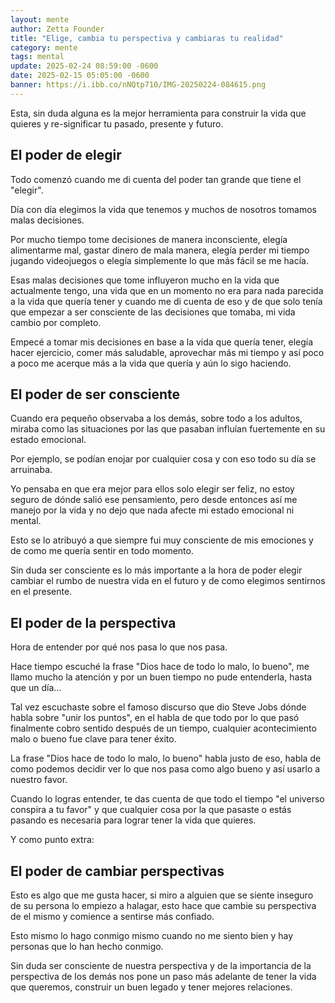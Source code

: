 ```yaml
---
layout: mente
author: Zetta Founder
title: "Elige, cambia tu perspectiva y cambiaras tu realidad"
category: mente
tags: mental
update: 2025-02-24 08:59:00 -0600
date: 2025-02-15 05:05:00 -0600
banner: https://i.ibb.co/nNQtp710/IMG-20250224-084615.png
---
```

Esta, sin duda alguna es la mejor herramienta para construir la vida que quieres y re-significar tu pasado, presente y futuro.

## El poder de elegir

Todo comenzó cuando me di cuenta del poder tan grande que tiene el "elegir".

Día con día elegimos la vida que tenemos y muchos de nosotros tomamos malas decisiones. 

Por mucho tiempo tome decisiones de manera inconsciente, elegía alimentarme mal, gastar dinero de mala manera, elegía perder mi tiempo jugando videojuegos o elegía simplemente lo que más fácil se me hacía. 

Esas malas decisiones que tome influyeron mucho en la vida que actualmente tengo, una vida que en un momento no era para nada parecida a la vida que quería tener y cuando me di cuenta de eso y de que solo tenía que empezar a ser consciente de las decisiones que tomaba, mi vida cambio por completo. 

Empecé a tomar mis decisiones en base a la vida que quería tener, elegía hacer ejercicio, comer más saludable, aprovechar más mi tiempo y así poco a poco me acerque más a la vida que quería y aún lo sigo haciendo.

## El poder de ser consciente

Cuando era pequeño observaba a los demás, sobre todo a los adultos, miraba como las situaciones por las que pasaban influían fuertemente en su estado emocional. 

Por ejemplo, se podían enojar por cualquier cosa y con eso todo su día se arruinaba.

Yo pensaba en que era mejor para ellos solo elegir ser feliz, no estoy seguro de dónde salió ese pensamiento, pero desde entonces así me manejo por la vida y no dejo que nada afecte mi estado emocional ni mental. 

Esto se lo atribuyó a que siempre fui muy consciente de mis emociones y de como me quería sentir en todo momento. 

Sin duda ser consciente es lo más importante a la hora de poder elegir cambiar el rumbo de nuestra vida en el futuro y de como elegimos sentirnos en el presente.

## El poder de la perspectiva

Hora de entender por qué nos pasa lo que nos pasa. 

Hace tiempo escuché la frase "Dios hace de todo lo malo, lo bueno", me llamo mucho la atención y por un buen tiempo no pude entenderla, hasta que un día...

Tal vez escuchaste sobre el famoso discurso que dio Steve Jobs dónde habla sobre "unir los puntos", en el habla de que todo por lo que pasó finalmente cobro sentido después de un tiempo, cualquier acontecimiento malo o bueno fue clave para tener éxito.

La frase "Dios hace de todo lo malo, lo bueno" habla justo de eso, habla de como podemos decidir ver lo que nos pasa como algo bueno y así usarlo a nuestro favor. 

Cuando lo logras entender, te das cuenta de que todo el tiempo "el universo conspira a tu favor" y que cualquier cosa por la que pasaste o estás pasando es necesaria para lograr tener la vida que quieres.

Y como punto extra:

## El poder de cambiar perspectivas

Esto es algo que me gusta hacer, si miro a alguien que se siente inseguro de su persona lo empiezo a halagar, esto hace que cambie su perspectiva de el mismo y comience a sentirse más confiado. 

Esto mismo lo hago conmigo mismo cuando no me siento bien y hay personas que lo han hecho conmigo. 

Sin duda ser consciente de nuestra perspectiva y de la importancia de la perspectiva de los demás nos pone un paso más adelante de tener la vida que queremos, construir un buen legado y tener mejores relaciones.